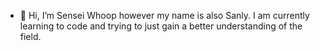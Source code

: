 - 👋 Hi, I’m Sensei Whoop however my name is also Sanly. I am currently learning to code and trying to just gain a better understanding of the field.
<!---
Sensei-whoop/Sensei-whoop is a ✨ special ✨ repository because its `README.md` (this file) appears on your GitHub profile.
You can click the Preview link to take a look at your changes.
--->
